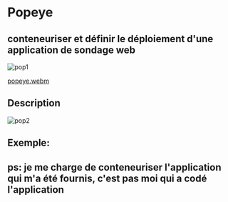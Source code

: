 
# Popeye

<h2>conteneuriser et définir le déploiement d'une application de sondage web</h2>

![pop1](https://user-images.githubusercontent.com/91891487/182218819-cea3f094-a6b0-479d-92b1-24237611815a.png)

[popeye.webm](https://user-images.githubusercontent.com/91891487/193306400-7dda64ec-c299-483b-8600-c6be04e2f77f.webm)

<h2>Description</h2>

![pop2](https://user-images.githubusercontent.com/91891487/182219044-552acfcd-1cbc-457c-bdbc-715760ca0d9d.png)

<h2> Exemple: </h2>


<h2> ps: je me charge de conteneuriser l'application qui m'a été fournis, c'est pas moi qui a codé l'application </h2> 
